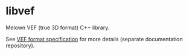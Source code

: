 # libvef
Melown VEF (true 3D format) C++ library.

See [VEF format specification](https://github.com/Melown/true3d-format-spec) for more details (separate documentation repository).
